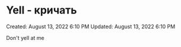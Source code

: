 # Yell - кричать

Created: August 13, 2022 6:10 PM
Updated: August 13, 2022 6:10 PM

Don't yell at me